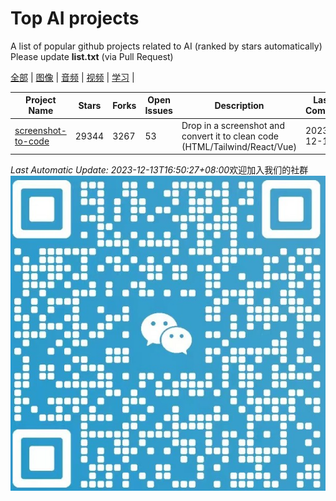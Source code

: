 # Top AI projects
A list of popular github projects related to AI (ranked by stars automatically)
Please update **list.txt** (via Pull Request)

<a href="./README.md">全部</a> |   <a href="./READMEpicture.md">图像</a> |   <a href="./READMEaudio.md">音频</a> | <a href="./READMEvideo.md">视频</a> | <a href="./READMElearn.md">学习</a> | 

| Project Name | Stars | Forks | Open Issues | Description | Last Commit |
| ------------ | ----- | ----- | ----------- | ----------- | ----------- |
| [screenshot-to-code](https://github.com/abi/screenshot-to-code) | 29344 | 3267 | 53 | Drop in a screenshot and convert it to clean code (HTML/Tailwind/React/Vue) | 2023-12-11 |

*Last Automatic Update: 2023-12-13T16:50:27+08:00*欢迎加入我们的社群 ![](https://raw.githubusercontent.com/mouuii/picture/master/weichat.jpg) 
